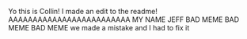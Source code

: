 Yo this is Collin! I made an edit to the readme! AAAAAAAAAAAAAAAAAAAAAAAAA MY NAME JEFF
BAD MEME BAD MEME BAD MEME
we made a mistake and I had to fix it
